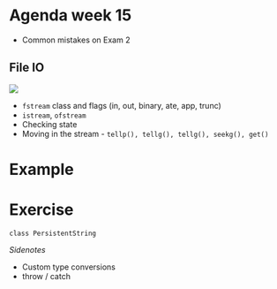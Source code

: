 # Agenda week 15
* Common mistakes on Exam 2

## File IO
![](https://4.bp.blogspot.com/-tPmpjQ1H9go/WpvvnqxiKlI/AAAAAAAABSY/Ljxei0QFAmE7GhZflwhg3l4adxl7EDLZgCPcBGAYYCw/s1600/diagram%2Bof%2Bstream%2Bclasses.jpg)

* `fstream` class and flags (in, out, binary, ate, app, trunc)
* `istream`, `ofstream`
* Checking state
* Moving in the stream - `tellp(), tellg(), tellg(), seekg(), get()`

# Example
# Exercise
`class PersistentString`

_Sidenotes_
* Custom type conversions
* throw / catch